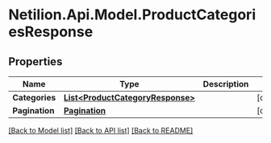 # Netilion.Api.Model.ProductCategoriesResponse
## Properties

Name | Type | Description | Notes
------------ | ------------- | ------------- | -------------
**Categories** | [**List&lt;ProductCategoryResponse&gt;**](ProductCategoryResponse.md) |  | [optional] 
**Pagination** | [**Pagination**](Pagination.md) |  | [optional] 

[[Back to Model list]](../README.md#documentation-for-models) [[Back to API list]](../README.md#documentation-for-api-endpoints) [[Back to README]](../README.md)

